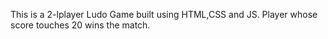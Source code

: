 This is a 2-lplayer Ludo Game built using HTML,CSS and JS.
Player whose score touches 20 wins the match.
